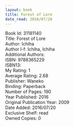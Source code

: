 ```yaml
---
layout: book
title: Forest of Lore
date_read: 2016/07/20
---
```


Book Id: 31181140<br />
Title: Forest of Lore<br />
Author: Ichiha<br />
Author l-f: Ichiha, Ichiha<br />
Additional Authors: <br />
ISBN: 9788365229<br />
ISBN13: <br />
My Rating: 1<br />
Average Rating: 2.68<br />
Publisher: Waneko<br />
Binding: Paperback<br />
Number of Pages: 190<br />
Year Published: 2016<br />
Original Publication Year: 2009<br />
Date Added: 2016/07/20<br />
Exclusive Shelf: read<br />
Owned Copies: 0<br />

